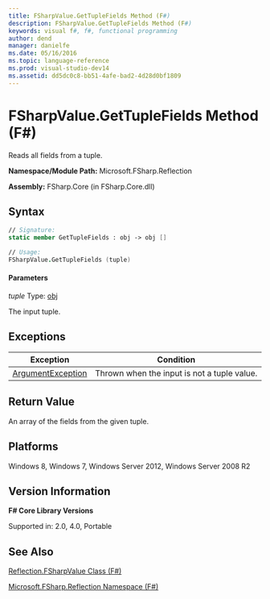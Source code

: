 ```yaml
---
title: FSharpValue.GetTupleFields Method (F#)
description: FSharpValue.GetTupleFields Method (F#)
keywords: visual f#, f#, functional programming
author: dend
manager: danielfe
ms.date: 05/16/2016
ms.topic: language-reference
ms.prod: visual-studio-dev14
ms.assetid: dd5dc0c8-bb51-4afe-bad2-4d28d0bf1809 
---
```


# FSharpValue.GetTupleFields Method (F#)

Reads all fields from a tuple.

**Namespace/Module Path:** Microsoft.FSharp.Reflection

**Assembly:** FSharp.Core (in FSharp.Core.dll)


## Syntax

```fsharp
// Signature:
static member GetTupleFields : obj -> obj []

// Usage:
FSharpValue.GetTupleFields (tuple)
```

#### Parameters
*tuple*
Type: [obj](https://msdn.microsoft.com/library/dcf2430f-702b-40e5-a0a1-97518bf137f7)


The input tuple.

## Exceptions

|Exception|Condition|
|----|----|
|[ArgumentException](https://msdn.microsoft.com/library/system.argumentexception.aspx)|Thrown when the input is not a tuple value.|

## Return Value

An array of the fields from the given tuple.

## Platforms
Windows 8, Windows 7, Windows Server 2012, Windows Server 2008 R2


## Version Information
**F# Core Library Versions**

Supported in: 2.0, 4.0, Portable


## See Also
[Reflection.FSharpValue Class &#40;F&#35;&#41;](Reflection.FSharpValue-Class-%5BFSharp%5D.md)

[Microsoft.FSharp.Reflection Namespace &#40;F&#35;&#41;](Microsoft.FSharp.Reflection-Namespace-%5BFSharp%5D.md)
